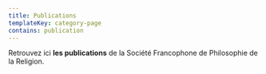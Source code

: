 ```yaml
---
title: Publications
templateKey: category-page
contains: publication
---
```

Retrouvez ici **les publications** de la Société Francophone de Philosophie de la Religion.